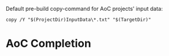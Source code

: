 Default pre-build copy-command for AoC projects' input data:

```
copy /Y "$(ProjectDir)InputData\*.txt" "$(TargetDir)"
```

# AoC Completion

<!--- advent_readme_stars table --->
